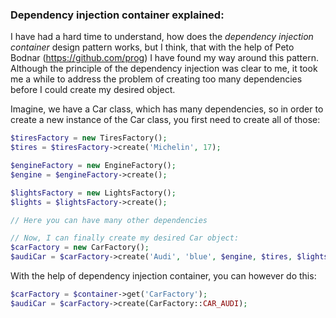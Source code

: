 ### Dependency injection container explained:

I have had a hard time to understand, how does the _dependency injection container_ design pattern works, but I think, that with the help of
Peto Bodnar (https://github.com/prog) I have found my way around this pattern. Although the principle of the dependency injection was clear
to me, it took me a while to address the problem of creating too many dependencies before I could create my desired object. 

Imagine, we have a Car class, which has many dependencies, so in order to create a new instance of the Car class, you first need to create all of those:

```php
$tiresFactory = new TiresFactory();
$tires = $tiresFactory->create('Michelin', 17);

$engineFactory = new EngineFactory();
$engine = $engineFactory->create();

$lightsFactory = new LightsFactory();
$lights = $lightsFactory->create();

// Here you can have many other dependencies

// Now, I can finally create my desired Car object:
$carFactory = new CarFactory();
$audiCar = $carFactory->create('Audi', 'blue', $engine, $tires, $lights);
```

With the help of dependency injection container, you can however do this: 

```php
$carFactory = $container->get('CarFactory');
$audiCar = $carFactory->create(CarFactory::CAR_AUDI);
```

